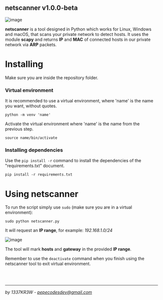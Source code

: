 ## netscanner v1.0.0-beta
![image](https://github.com/josrojrom1/netscanner/assets/32680720/e17aa064-670e-47c7-ad2e-460f5876b59b)

**netscanner** is a tool designed in Python which works for Linux, Windows and macOS, that scans your private network to detect hosts. It uses the module **scapy** and returns **IP** and **MAC** of connected hosts in our private network via **ARP** packets.

# Installing
Make sure you are inside the repository folder.
### Virtual environment
It is recommended to use a virtual environment, where 'name' is the name you want, without quotes.
```
python -m venv 'name'
```
Activate the virtual environment where 'name' is the name from the previous step.
```
source name/bin/activate
```
### Installing dependencies
Use the `pip install -r` command to install the dependencies of the "requirements.txt" document.
```
pip install -r requirements.txt
```
# Using netscanner
To run the script simply use `sudo` (make sure you are in a virtual environment):
```
sudo python netscanner.py
```
It will request an **IP range**, for example: *192.168.1.0/24*

![image](https://github.com/josrojrom1/netscanner/assets/32680720/3f4858b1-5c5c-41a5-b62b-f350ddd87a86)

The tool will mark **hosts** and **gateway** in the provided **IP range**.

Remember to use the `deactivate` command when you finish using the netscanner tool to exit virtual environment.

<br/>
<br/>

---

*by 1337KR3W - pepecodesdev@gmail.com*
